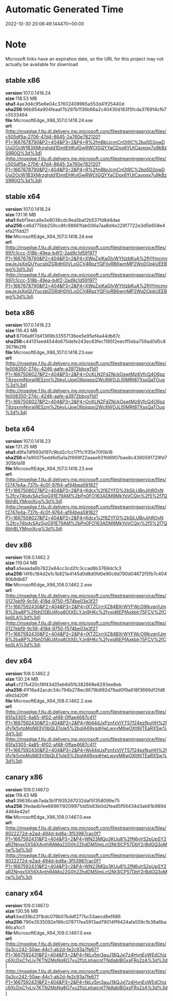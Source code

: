 # Automatic Generated Time
2022-10-30 20:06:49.144470+00:00

# Note
Microsoft links have an expiration date, so the URL for this project may not actually be available for download

## stable x86
**version**:107.0.1418.24  
**size**:118.53 MB  
**sha1**:4ae3d4c95e6e04c37602409965a553d41f25440d  
**sha256**:96b954a904feaaf7b297b1136b66a2c40430d183f5fcda376914cfb7c5533464  
**file**:MicrosoftEdge_X86_107.0.1418.24.exe  
**url**:[http://msedge.f.tlu.dl.delivery.mp.microsoft.com/filestreamingservice/files/c505df5a-2706-47d4-8645-2a760e782120?P1=1667678790&P2=404&P3=2&P4=R%2fmBbiJcmCnOt9C%2bq5D2pwDUul2OcW1B3XMrzghdd1DmtEHKylGwRWCtGQYYaCDox6YUtCavpqx7u9kBzS9R0Q%3d%3d](http://msedge.f.tlu.dl.delivery.mp.microsoft.com/filestreamingservice/files/c505df5a-2706-47d4-8645-2a760e782120?P1=1667678790&P2=404&P3=2&P4=R%2fmBbiJcmCnOt9C%2bq5D2pwDUul2OcW1B3XMrzghdd1DmtEHKylGwRWCtGQYYaCDox6YUtCavpqx7u9kBzS9R0Q%3d%3d)  

## stable x64
**version**:107.0.1418.24  
**size**:131.16 MB  
**sha1**:8ebf1eeca9a3e8036cdc9ea5baf2b537fd8d4dae  
**sha256**:cd6d775bb259cc8fc98661fab006a7aa8d4e229f7722e3d5b658e4efa211dd21  
**file**:MicrosoftEdge_X64_107.0.1418.24.exe  
**url**:[http://msedge.f.tlu.dl.delivery.mp.microsoft.com/filestreamingservice/files/997c1ccc-518b-49ea-b4f2-2ad9c1d59197?P1=1667678790&P2=404&P3=2&P4=XWpZxiKaGIyWYhlzbKuA%2fHYmcmvpwJeJsXqQUYucsbIZGRdH0IVLoGCV4RpzYQFjIyRB6wmMP2WoDOpkUEEBwg%3d%3d](http://msedge.f.tlu.dl.delivery.mp.microsoft.com/filestreamingservice/files/997c1ccc-518b-49ea-b4f2-2ad9c1d59197?P1=1667678790&P2=404&P3=2&P4=XWpZxiKaGIyWYhlzbKuA%2fHYmcmvpwJeJsXqQUYucsbIZGRdH0IVLoGCV4RpzYQFjIyRB6wmMP2WoDOpkUEEBwg%3d%3d)  

## beta x86
**version**:107.0.1418.23  
**size**:118.43 MB  
**sha1**:8706a8f7d41369b33557136ee5e95ef4a44db87c  
**sha256**:c44131eed4544b670defe243ec63fec1195f2eecff5eba759ad0d5c83679b2f6  
**file**:MicrosoftEdge_X86_107.0.1418.23.exe  
**url**:[http://msedge.f.tlu.dl.delivery.mp.microsoft.com/filestreamingservice/files/fe008350-274c-4246-aafe-a3972bbce11d?P1=1667506027&P2=404&P3=2&P4=OcKLN2FdZNckOswtMz8VfcQ4O6pzT8zgxmiNnraj9ESzm%2bkyLjJpeO6piqpsi2Wc8WOJLl5lMRt87XssQaTOug%3d%3d](http://msedge.f.tlu.dl.delivery.mp.microsoft.com/filestreamingservice/files/fe008350-274c-4246-aafe-a3972bbce11d?P1=1667506027&P2=404&P3=2&P4=OcKLN2FdZNckOswtMz8VfcQ4O6pzT8zgxmiNnraj9ESzm%2bkyLjJpeO6piqpsi2Wc8WOJLl5lMRt87XssQaTOug%3d%3d)  

## beta x64
**version**:107.0.1418.23  
**size**:131.25 MB  
**sha1**:d9fa7df993d197c9bd2c1cc17f1c1f35e70f0b18  
**sha256**:e7a90075edd6d5a1a2f669f22aaae931fd6907bae8c4390591729fd7305b1a18  
**file**:MicrosoftEdge_X64_107.0.1418.23.exe  
**url**:[http://msedge.f.tlu.dl.delivery.mp.microsoft.com/filestreamingservice/files/f2747e4a-737b-4c0f-9764-af94bea59182?P1=1667506027&P2=404&P3=2&P4=Kdcx%2f8ZYFD%2bSiLUBnJihROvN%2fcy74bdvSAz5joG91E79AM%2bPn0FO163ADM9MkYoVCQjn%2f5%2f7Q6bhBLYMnoiXcg%3d%3d](http://msedge.f.tlu.dl.delivery.mp.microsoft.com/filestreamingservice/files/f2747e4a-737b-4c0f-9764-af94bea59182?P1=1667506027&P2=404&P3=2&P4=Kdcx%2f8ZYFD%2bSiLUBnJihROvN%2fcy74bdvSAz5joG91E79AM%2bPn0FO163ADM9MkYoVCQjn%2f5%2f7Q6bhBLYMnoiXcg%3d%3d)  

## dev x86
**version**:108.0.1462.2  
**size**:119.04 MB  
**sha1**:a5eaada6b7822e84cc3cd2fc3ccad8b3768dc1c3  
**sha256**:14f6c184d2e1c1b821e4145d0d8d0fd0e90c6d790d04672f5fb7c40490b9db87  
**file**:MicrosoftEdge_X86_108.0.1462.2.exe  
**url**:[http://msedge.f.tlu.dl.delivery.mp.microsoft.com/filestreamingservice/files/0127ebf9-9c56-418d-9750-f574be03e3f2?P1=1667592430&P2=404&P3=2&P4=IXTZCrrrXZ84BXrWYFWcO9lkvqn1JmR%2ba8P%2fbhD5BU4fog8OtXELYJn9HKc%2fyxjd6EPfAxkbIr75FCV%2fCkq0LA%3d%3d](http://msedge.f.tlu.dl.delivery.mp.microsoft.com/filestreamingservice/files/0127ebf9-9c56-418d-9750-f574be03e3f2?P1=1667592430&P2=404&P3=2&P4=IXTZCrrrXZ84BXrWYFWcO9lkvqn1JmR%2ba8P%2fbhD5BU4fog8OtXELYJn9HKc%2fyxjd6EPfAxkbIr75FCV%2fCkq0LA%3d%3d)  

## dev x64
**version**:108.0.1462.2  
**size**:130.24 MB  
**sha1**:cf27b420cf8f43d35eb6d5fb382868e8293ee8eb  
**sha256**:41f16a42acdc34c794b278ec9679b992d79ad0f9a618f3666df2fd8d9d3d20ff  
**file**:MicrosoftEdge_X64_108.0.1462.2.exe  
**url**:[http://msedge.f.tlu.dl.delivery.mp.microsoft.com/filestreamingservice/files/65fa3305-4a85-4f02-af48-0ffae4687c41?P1=1667592430&P2=404&P3=2&P4=Wi44dJxPznfxViYT57f24ezfkuHH%2fijfv1k5vtpMoN93V0bQLE1ole5%2bqIA69xgdHwLwyvM6wOXt9ilTEaRXSw%3d%3d](http://msedge.f.tlu.dl.delivery.mp.microsoft.com/filestreamingservice/files/65fa3305-4a85-4f02-af48-0ffae4687c41?P1=1667592430&P2=404&P3=2&P4=Wi44dJxPznfxViYT57f24ezfkuHH%2fijfv1k5vtpMoN93V0bQLE1ole5%2bqIA69xgdHwLwyvM6wOXt9ilTEaRXSw%3d%3d)  

## canary x86
**version**:109.0.1467.0  
**size**:119.43 MB  
**sha1**:39636cab7ada3b1f1935267032daf5f358099e75  
**sha256**:3fedadb1ee6696119209971dd5b83b0d2fea85f56434d3ab61b989d4464e42e1  
**file**:MicrosoftEdge_X86_109.0.1467.0.exe  
**url**:[http://msedge.f.tlu.dl.delivery.mp.microsoft.com/filestreamingservice/files/8022272d-e2ad-494d-bd8a-3f53987cac0f?P1=1667592431&P2=404&P3=2&P4=WN23MQo3KUu8%2fN6vlrS2pUpSY2aRZNngx5X56XAnthRAMq22G0h2ZhdDM5lmLct2Nt3lCP57DbY2rBdGQ3oMrw%3d%3d](http://msedge.f.tlu.dl.delivery.mp.microsoft.com/filestreamingservice/files/8022272d-e2ad-494d-bd8a-3f53987cac0f?P1=1667592431&P2=404&P3=2&P4=WN23MQo3KUu8%2fN6vlrS2pUpSY2aRZNngx5X56XAnthRAMq22G0h2ZhdDM5lmLct2Nt3lCP57DbY2rBdGQ3oMrw%3d%3d)  

## canary x64
**version**:109.0.1467.0  
**size**:130.56 MB  
**sha1**:bed39b22f1bdc079b07bddf277bc53aecd8ef886  
**sha256**:790e3535092e166c078717ea5913ad79014ff9424afa559c1b38a6ba66ca1cc1  
**file**:MicrosoftEdge_X64_109.0.1467.0.exe  
**url**:[http://msedge.f.tlu.dl.delivery.mp.microsoft.com/filestreamingservice/files/0a3cc242-50ae-44c1-ab2d-fe2c93a7fe67?P1=1667592431&P2=404&P3=2&P4=NjLv5m3auJ18QJxl7z4HvnExWEdChizc6XcDxC1yLiv7KTN2MsNg8O7vu2fIzLphaicntTNdlablBGxsFRo2zA%3d%3d](http://msedge.f.tlu.dl.delivery.mp.microsoft.com/filestreamingservice/files/0a3cc242-50ae-44c1-ab2d-fe2c93a7fe67?P1=1667592431&P2=404&P3=2&P4=NjLv5m3auJ18QJxl7z4HvnExWEdChizc6XcDxC1yLiv7KTN2MsNg8O7vu2fIzLphaicntTNdlablBGxsFRo2zA%3d%3d)  

